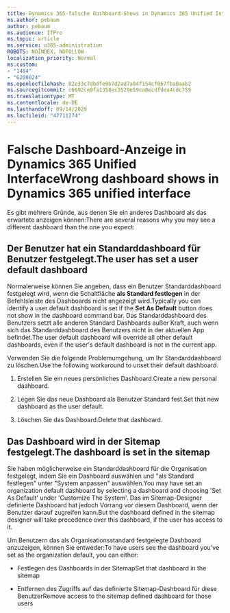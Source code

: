 ```yaml
---
title: Dynamics 365-falsche Dashboard-Shows in Dynamics 365 Unified Interface
ms.author: pebaum
author: pebaum
ms.audience: ITPro
ms.topic: article
ms.service: o365-administration
ROBOTS: NOINDEX, NOFOLLOW
localization_priority: Normal
ms.custom:
- "1484"
- "6200024"
ms.openlocfilehash: 02e33c7dbdfe9b7d2ad7a04f154cf067fba0aab2
ms.sourcegitcommit: c6692ce0fa1358ec3529e59ca0ecdfdea4cdc759
ms.translationtype: MT
ms.contentlocale: de-DE
ms.lasthandoff: 09/14/2020
ms.locfileid: "47711274"
---
```

# <a name="wrong-dashboard-shows-in-dynamics-365-unified-interface"></a><span data-ttu-id="8afad-102">Falsche Dashboard-Anzeige in Dynamics 365 Unified Interface</span><span class="sxs-lookup"><span data-stu-id="8afad-102">Wrong dashboard shows in Dynamics 365 unified interface</span></span>

<span data-ttu-id="8afad-103">Es gibt mehrere Gründe, aus denen Sie ein anderes Dashboard als das erwartete anzeigen können:</span><span class="sxs-lookup"><span data-stu-id="8afad-103">There are several reasons why you may see a different dashboard than the one you expect:</span></span>

## <a name="the-user-has-set-a-user-default-dashboard"></a><span data-ttu-id="8afad-104">Der Benutzer hat ein Standarddashboard für Benutzer festgelegt.</span><span class="sxs-lookup"><span data-stu-id="8afad-104">The user has set a user default dashboard</span></span> 

<span data-ttu-id="8afad-105">Normalerweise können Sie angeben, dass ein Benutzer Standarddashboard festgelegt wird, wenn die Schaltfläche **als Standard festlegen** in der Befehlsleiste des Dashboards nicht angezeigt wird.</span><span class="sxs-lookup"><span data-stu-id="8afad-105">Typically you can identify a user default dashboard is set if the **Set As Default** button does not show in the dashboard command bar.</span></span> <span data-ttu-id="8afad-106">Das Standarddashboard des Benutzers setzt alle anderen Standard Dashboards außer Kraft, auch wenn sich das Standarddashboard des Benutzers nicht in der aktuellen App befindet.</span><span class="sxs-lookup"><span data-stu-id="8afad-106">The user default dashboard will override all other default dashboards, even if the user's default dashboard is not in the current app.</span></span>

<span data-ttu-id="8afad-107">Verwenden Sie die folgende Problemumgehung, um Ihr Standarddashboard zu löschen.</span><span class="sxs-lookup"><span data-stu-id="8afad-107">Use the following workaround to unset their default dashboard.</span></span>

1. <span data-ttu-id="8afad-108">Erstellen Sie ein neues persönliches Dashboard.</span><span class="sxs-lookup"><span data-stu-id="8afad-108">Create a new personal dashboard.</span></span>

2. <span data-ttu-id="8afad-109">Legen Sie das neue Dashboard als Benutzer Standard fest.</span><span class="sxs-lookup"><span data-stu-id="8afad-109">Set that new dashboard as the user default.</span></span>

3. <span data-ttu-id="8afad-110">Löschen Sie das Dashboard.</span><span class="sxs-lookup"><span data-stu-id="8afad-110">Delete that dashboard.</span></span>

## <a name="the-dashboard-is-set-in-the-sitemap"></a><span data-ttu-id="8afad-111">Das Dashboard wird in der Sitemap festgelegt.</span><span class="sxs-lookup"><span data-stu-id="8afad-111">The dashboard is set in the sitemap</span></span>

<span data-ttu-id="8afad-112">Sie haben möglicherweise ein Standarddashboard für die Organisation festgelegt, indem Sie ein Dashboard auswählen und "als Standard festlegen" unter "System anpassen" auswählen.</span><span class="sxs-lookup"><span data-stu-id="8afad-112">You may have set an organization default dashboard by selecting a dashboard and choosing 'Set As Default' under 'Customize The System'.</span></span> <span data-ttu-id="8afad-113">Das im Sitemap-Designer definierte Dashboard hat jedoch Vorrang vor diesem Dashboard, wenn der Benutzer darauf zugreifen kann.</span><span class="sxs-lookup"><span data-stu-id="8afad-113">But the dashboard defined in the sitemap designer will take precedence over this dashboard, if the user has access to it.</span></span>

<span data-ttu-id="8afad-114">Um Benutzern das als Organisationsstandard festgelegte Dashboard anzuzeigen, können Sie entweder:</span><span class="sxs-lookup"><span data-stu-id="8afad-114">To have users see the dashboard you've set as the organization default, you can either:</span></span>

* <span data-ttu-id="8afad-115">Festlegen des Dashboards in der Sitemap</span><span class="sxs-lookup"><span data-stu-id="8afad-115">Set that dashboard in the sitemap</span></span>

* <span data-ttu-id="8afad-116">Entfernen des Zugriffs auf das definierte Sitemap-Dashboard für diese Benutzer</span><span class="sxs-lookup"><span data-stu-id="8afad-116">Remove access to the sitemap defined dashboard for those users</span></span>
